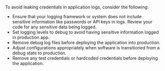 To avoid leaking credentials in application logs, consider the following:

* Ensure that your logging framework or system does not include sensitive information like passwords or API keys in logs. Review your code for any sensitive data being logged.
* Set logging levels to debug to avoid having sensitive information logged in production app. 
* Remove debug log files before deploying the application into production.
* Adjust configurations appropriately when software is transitioned from a debug state to production.
* Remove any test credentials or hardcoded credentials before deploying the application.